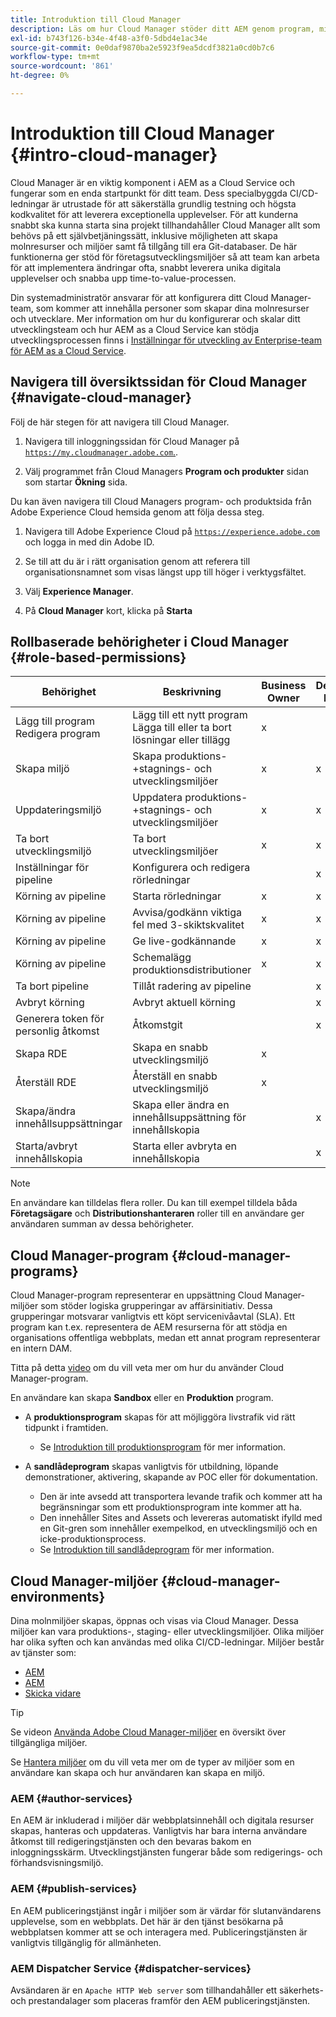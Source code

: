 ```yaml
---
title: Introduktion till Cloud Manager
description: Läs om hur Cloud Manager stöder ditt AEM genom program, miljöer och rörledningar.
exl-id: b743f126-b34e-4f48-a3f0-5dbd4e1ac34e
source-git-commit: 0e0daf9870ba2e5923f9ea5dcdf3821a0cd0b7c6
workflow-type: tm+mt
source-wordcount: '861'
ht-degree: 0%

---
```


# Introduktion till Cloud Manager {#intro-cloud-manager}

Cloud Manager är en viktig komponent i AEM as a Cloud Service och fungerar som en enda startpunkt för ditt team. Dess specialbyggda CI/CD-ledningar är utrustade för att säkerställa grundlig testning och högsta kodkvalitet för att leverera exceptionella upplevelser. För att kunderna snabbt ska kunna starta sina projekt tillhandahåller Cloud Manager allt som behövs på ett självbetjäningssätt, inklusive möjligheten att skapa molnresurser och miljöer samt få tillgång till era Git-databaser. De här funktionerna ger stöd för företagsutvecklingsmiljöer så att team kan arbeta för att implementera ändringar ofta, snabbt leverera unika digitala upplevelser och snabba upp time-to-value-processen.

Din systemadministratör ansvarar för att konfigurera ditt Cloud Manager-team, som kommer att innehålla personer som skapar dina molnresurser och utvecklare. Mer information om hur du konfigurerar och skalar ditt utvecklingsteam och hur AEM as a Cloud Service kan stödja utvecklingsprocessen finns i [Inställningar för utveckling av Enterprise-team för AEM as a Cloud Service](/help/implementing/cloud-manager/managing-code/enterprise-team-dev-setup.md).

## Navigera till översiktssidan för Cloud Manager {#navigate-cloud-manager}

Följ de här stegen för att navigera till Cloud Manager.

1. Navigera till inloggningssidan för Cloud Manager på [`https://my.cloudmanager.adobe.com`.](https://my.cloudmanager.adobe.com/).

1. Välj programmet från Cloud Managers **Program och produkter** sidan som startar **Ökning** sida.

Du kan även navigera till Cloud Managers program- och produktsida från Adobe Experience Cloud hemsida genom att följa dessa steg.

1. Navigera till Adobe Experience Cloud på [`https://experience.adobe.com`](https://experience.adobe.com) och logga in med din Adobe ID.

1. Se till att du är i rätt organisation genom att referera till organisationsnamnet som visas längst upp till höger i verktygsfältet.

1. Välj **Experience Manager**.

1. På **Cloud Manager** kort, klicka på **Starta**

## Rollbaserade behörigheter i Cloud Manager {#role-based-permissions}

| Behörighet | Beskrivning | Business Owner | Deployment Manager | Program Manager | Developer |
|--- |--- |--- |--- |--- |--- |
| Lägg till program<br>Redigera program | Lägg till ett nytt program<br>Lägga till eller ta bort lösningar eller tillägg | x |  |  |  |
| Skapa miljö | Skapa produktions-+stagnings- och utvecklingsmiljöer | x | x |  |  |
| Uppdateringsmiljö | Uppdatera produktions-+stagnings- och utvecklingsmiljöer | x | x |  |  |
| Ta bort utvecklingsmiljö | Ta bort utvecklingsmiljöer | x | x |  |  |
| Inställningar för pipeline | Konfigurera och redigera rörledningar |  | x |  |  |
| Körning av pipeline | Starta rörledningar | x | x |  |  |
| Körning av pipeline | Avvisa/godkänn viktiga fel med 3-skiktskvalitet | x | x | x |  |
| Körning av pipeline | Ge live-godkännande | x | x | x |  |
| Körning av pipeline | Schemalägg produktionsdistributioner | x | x | x |  |
| Ta bort pipeline | Tillåt radering av pipeline |  | x |  |  |
| Avbryt körning | Avbryt aktuell körning |  | x |  |  |
| Generera token för personlig åtkomst | Åtkomstgit |  | x |  | x |
| Skapa RDE | Skapa en snabb utvecklingsmiljö | x |  |  | x |
| Återställ RDE | Återställ en snabb utvecklingsmiljö | x |  |  | x |
| Skapa/ändra innehållsuppsättningar | Skapa eller ändra en innehållsuppsättning för innehållskopia |  | x |  |  |
| Starta/avbryt innehållskopia | Starta eller avbryta en innehållskopia |  | x |  |  |

>[!NOTE]
>
>En användare kan tilldelas flera roller. Du kan till exempel tilldela båda **Företagsägare** och **Distributionshanteraren** roller till en användare ger användaren summan av dessa behörigheter.

## Cloud Manager-program {#cloud-manager-programs}

Cloud Manager-program representerar en uppsättning Cloud Manager-miljöer som stöder logiska grupperingar av affärsinitiativ. Dessa grupperingar motsvarar vanligtvis ett köpt servicenivåavtal (SLA). Ett program kan t.ex. representera de AEM resurserna för att stödja en organisations offentliga webbplats, medan ett annat program representerar en intern DAM.


Titta på detta [video](https://experienceleague.adobe.com/docs/experience-manager-learn/cloud-service/cloud-manager/programs.html) om du vill veta mer om hur du använder Cloud Manager-program.

En användare kan skapa **Sandbox** eller en **Produktion** program.

* A **produktionsprogram** skapas för att möjliggöra livstrafik vid rätt tidpunkt i framtiden.
   * Se [Introduktion till produktionsprogram](/help/implementing/cloud-manager/getting-access-to-aem-in-cloud/introduction-production-programs.md) för mer information.

* A **sandlådeprogram** skapas vanligtvis för utbildning, löpande demonstrationer, aktivering, skapande av POC eller för dokumentation.
   * Den är inte avsedd att transportera levande trafik och kommer att ha begränsningar som ett produktionsprogram inte kommer att ha.
   * Den innehåller Sites and Assets och levereras automatiskt ifylld med en Git-gren som innehåller exempelkod, en utvecklingsmiljö och en icke-produktionsprocess.
   * Se [Introduktion till sandlådeprogram](/help/implementing/cloud-manager/getting-access-to-aem-in-cloud/introduction-sandbox-programs.md) för mer information.

## Cloud Manager-miljöer {#cloud-manager-environments}

Dina molnmiljöer skapas, öppnas och visas via Cloud Manager. Dessa miljöer kan vara produktions-, staging- eller utvecklingsmiljöer. Olika miljöer har olika syften och kan användas med olika CI/CD-ledningar. Miljöer består av tjänster som:

* [AEM](#author-services)
* [AEM](#publish-services)
* [Skicka vidare](#dispatcher-services)

>[!TIP]
>
> Se videon [Använda Adobe Cloud Manager-miljöer](https://experienceleague.adobe.com/docs/experience-manager-learn/cloud-service/cloud-manager/environments.html) en översikt över tillgängliga miljöer.
>
>Se [Hantera miljöer](/help/implementing/cloud-manager/manage-environments.md) om du vill veta mer om de typer av miljöer som en användare kan skapa och hur användaren kan skapa en miljö.

### AEM {#author-services}

En AEM är inkluderad i miljöer där webbplatsinnehåll och digitala resurser skapas, hanteras och uppdateras. Vanligtvis har bara interna användare åtkomst till redigeringstjänsten och den bevaras bakom en inloggningsskärm. Utvecklingstjänsten fungerar både som redigerings- och förhandsvisningsmiljö.

### AEM {#publish-services}

En AEM publiceringstjänst ingår i miljöer som är värdar för slutanvändarens upplevelse, som en webbplats. Det här är den tjänst besökarna på webbplatsen kommer att se och interagera med. Publiceringstjänsten är vanligtvis tillgänglig för allmänheten.

### AEM Dispatcher Service {#dispatcher-services}

Avsändaren är en `Apache HTTP Web server` som tillhandahåller ett säkerhets- och prestandalager som placeras framför den AEM publiceringstjänsten.
